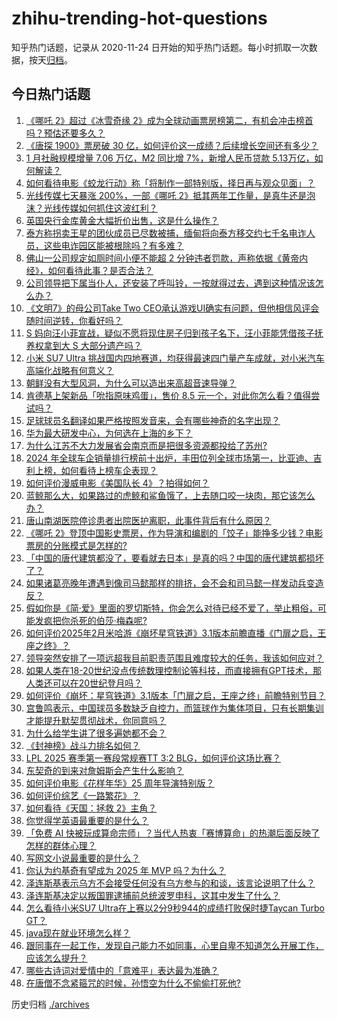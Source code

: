 # zhihu-trending-hot-questions

知乎热门话题，记录从 2020-11-24
日开始的知乎热门话题。每小时抓取一次数据，按天[归档](./archives)。

## 今日热门话题

<!-- BEGIN -->
<!-- 最后更新时间 Sat Feb 15 2025 10:07:17 GMT+0800 (China Standard Time) -->

1. [《哪吒 2》超过《冰雪奇缘 2》成为全球动画票房榜第二，有机会冲击榜首吗？预估还要多久？](https://www.zhihu.com/question/12242237476)
1. [《唐探 1900》票房破 30 亿，如何评价这一成绩？后续增长空间还有多少？](https://www.zhihu.com/question/12146599564)
1. [1 月社融规模增量 7.06 万亿，M2 同比增 7%，新增人民币贷款 5.13万亿，如何解读？](https://www.zhihu.com/question/12231920011)
1. [如何看待电影《蛟龙行动》称「将制作一部特别版，择日再与观众见面」？](https://www.zhihu.com/question/12219927617)
1. [光线传媒七天暴涨 200%，一部《哪吒 2》抵其两年工作量，是真牛还是泡沫？光线传媒如何抓住这波红利？](https://www.zhihu.com/question/12195707729)
1. [英国央行金库黄金大幅折价出售，这是什么操作？](https://www.zhihu.com/question/11462176095)
1. [泰方称拐卖王星的团伙成员已尽数被捕，缅甸将向泰方移交约七千名电诈人员，这些电诈园区能被根除吗？有多难？](https://www.zhihu.com/question/12181032901)
1. [佛山一公司规定如厕时间小便不能超 2 分钟违者罚款，声称依据《黄帝内经》，如何看待此事？是否合法？](https://www.zhihu.com/question/12190914763)
1. [公司领导把下属当仆人，还安装了呼叫铃，一按就得过去，遇到这种情况该怎么办？](https://www.zhihu.com/question/11506253436)
1. [《文明7》的母公司Take Two CEO承认游戏UI确实有问题，但他相信风评会随时间逆转，你看好吗？](https://www.zhihu.com/question/12138371459)
1. [S 妈向汪小菲宣战，疑似不愿将现住房子归到孩子名下，汪小菲能凭借孩子抚养权拿到大 S 大部分遗产吗？](https://www.zhihu.com/question/12209672822)
1. [小米 SU7 Ultra 挑战国内四地赛道，均获得最速四门量产车成就，对小米汽车高端化战略有何意义？](https://www.zhihu.com/question/12190927407)
1. [朝鲜没有大型风洞，为什么可以造出来高超音速导弹？](https://www.zhihu.com/question/11293449700)
1. [肯德基上架新品「吮指原味鸡蛋」，售价 8.5 元一个，对此你怎么看？值得尝试吗？](https://www.zhihu.com/question/11837972599)
1. [足球球员名翻译如果严格按照发音来，会有哪些神奇的名字出现？](https://www.zhihu.com/question/444833919)
1. [华为最大研发中心，为何选在上海的乡下？](https://www.zhihu.com/question/643187886)
1. [为什么江苏不大力发展省会南京而是把很多资源都投给了苏州?](https://www.zhihu.com/question/11936139796)
1. [2024 年全球车企销量排行榜前十出炉，丰田位列全球市场第一，比亚迪、吉利上榜，如何看待上榜车企表现？](https://www.zhihu.com/question/11412505812)
1. [如何评价漫威电影《美国队长 4》？拍得如何？](https://www.zhihu.com/question/12038804001)
1. [蓝鲸那么大，如果路过的虎鲸和鲨鱼饿了，上去随口咬一块肉，那它该怎么办？](https://www.zhihu.com/question/11998317097)
1. [唐山南湖医院停诊患者出院医护离职，此事件背后有什么原因？](https://www.zhihu.com/question/11699617232)
1. [《哪吒 2》登顶中国影史票房，作为导演和编剧的「饺子」能挣多少钱？电影票房的分账模式是怎样的?](https://www.zhihu.com/question/11498741512)
1. [「中国的唐代建筑都没了，要看就去日本」是真的吗？中国的唐代建筑都损坏了？](https://www.zhihu.com/question/498289773)
1. [如果诸葛亮晚年遭遇到像司马懿那样的排挤，会不会和司马懿一样发动兵变造反？](https://www.zhihu.com/question/11550030344)
1. [假如你是《简·爱》里面的罗切斯特，你会怎么对待已经不爱了，举止粗俗，可能发疯把你杀死的伯莎·梅森呢?](https://www.zhihu.com/question/549918568)
1. [如何评价2025年2月米哈游《崩坏星穹铁道》3.1版本前瞻直播《门扉之启，王座之终》？](https://www.zhihu.com/question/12187104729)
1. [领导突然安排了一项远超我目前职责范围且难度较大的任务，我该如何应对？](https://www.zhihu.com/question/11422210191)
1. [如果人类在18-20世纪没点传统数理控制论等科技，而直接拥有GPT技术，那人类还可以在20世纪登月吗？](https://www.zhihu.com/question/12002266911)
1. [如何评价《崩坏：星穹铁道》3.1版本「门扉之启，王座之终」前瞻特别节目？](https://www.zhihu.com/question/11837618909)
1. [宫鲁鸣表示，中国球员多数缺乏自控力，而篮球作为集体项目，只有长期集训才能提升默契贯彻战术，你同意吗？](https://www.zhihu.com/question/12143065893)
1. [为什么给学生讲了很多遍她都不会？](https://www.zhihu.com/question/396530426)
1. [《封神榜》战斗力排名如何？](https://www.zhihu.com/question/22929124)
1. [LPL 2025 赛季第一赛段常规赛TT 3:2 BLG，如何评价这场比赛？](https://www.zhihu.com/question/12226193850)
1. [东契奇的到来对詹姆斯会产生什么影响？](https://www.zhihu.com/question/11128702519)
1. [如何评价电影《花样年华》25 周年导演特别版？](https://www.zhihu.com/question/12198266821)
1. [如何评价综艺《一路繁花》？](https://www.zhihu.com/question/9263012420)
1. [如何看待《天国：拯救 2》主角？](https://www.zhihu.com/question/11507632008)
1. [你觉得学英语最重要的是什么？](https://www.zhihu.com/question/3476547569)
1. [「免费 AI 快被玩成算命宗师」？当代人热衷「赛博算命」的热潮后面反映了怎样的群体心理？](https://www.zhihu.com/question/11905282163)
1. [写网文小说最重要的是什么？](https://www.zhihu.com/question/11695998794)
1. [你认为约基奇有望成为 2025 年 MVP 吗？为什么？](https://www.zhihu.com/question/9102480379)
1. [泽连斯基表示乌方不会接受任何没有乌方参与的和谈，该言论说明了什么？](https://www.zhihu.com/question/12185583805)
1. [泽连斯基决定以叛国罪逮捕前总统波罗申科，这其中发生了什么？](https://www.zhihu.com/question/12112873878)
1. [怎么看待小米SU7 Ultra在上赛以2分9秒944的成绩打败保时捷Taycan Turbo GT？](https://www.zhihu.com/question/12186403216)
1. [java现在就业环境怎么样？](https://www.zhihu.com/question/632965271)
1. [跟同事在一起工作，发现自己能力不如同事，心里自卑不知道怎么开展工作，应该怎么提升？](https://www.zhihu.com/question/11711763641)
1. [哪些古诗词对爱情中的「意难平」表达最为准确？](https://www.zhihu.com/question/57807085)
1. [在唐僧不念紧箍咒的时候，孙悟空为什么不偷偷打死他?](https://www.zhihu.com/question/11923568898)

<!-- END -->

历史归档 [./archives](./archives)

